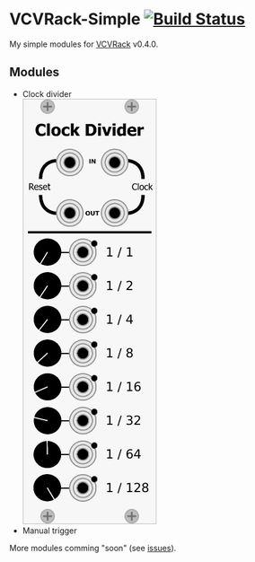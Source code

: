# VCVRack-Simple [![Build Status](https://travis-ci.org/IohannRabeson/VCVRack-Simple.svg?branch=master)](https://travis-ci.org/IohannRabeson/VCVRack-Simple)
My simple modules for [VCVRack](https://github.com/VCVRack/Rack) v0.4.0.

## Modules

 - Clock divider  
  ![clock_divider_screenshot](screenshots/clock_divider.png)
 - Manual trigger
 
 More modules comming "soon" (see [issues](https://github.com/IohannRabeson/VCVRack-Simple/issues)).
